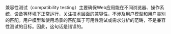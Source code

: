 兼容性测试（compatibility testing）主要确保Web应用能在不同浏览器、操作系统、设备等环境下正常运行，关注技术层面的兼容性，不涉及用户模型和用户类别的匹配。用户模型和使用场景的匹配属于可用性测试或需求分析的范畴，不是兼容性测试的目标。因此，这句话是错误的。